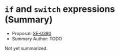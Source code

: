 # `if` and `switch` expressions (Summary)

* Proposal: [SE-0380](https://github.com/apple/swift-evolution/blob/main/proposals/0380-if-switch-expressions.md)
* Summary Author: TODO

Not yet summarized.
